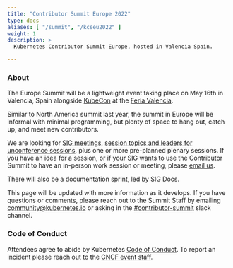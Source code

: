 ```yaml
---
title: "Contributor Summit Europe 2022"
type: docs
aliases: [ "/summit", "/kcseu2022" ]
weight: 1
description: >
  Kubernetes Contributor Summit Europe, hosted in Valencia Spain.

---
```



### About

The Europe Summit will be a lightweight event taking place on May 16th
in Valencia, Spain alongside 
<a href="https://events.linuxfoundation.org/kubecon-cloudnativecon-europe/" rel="noopener noreferrer" target="_blank">KubeCon</a>
at the
<a href="https://www.feriavalencia.com/en/" rel="noopener noreferrer" target="_blank">Feria Valencia</a>.

Similar to North America summit last year, the summit in Europe will be
informal with minimal programming, but plenty of space to hang out, catch up,
and meet new contributors.


We are looking for [SIG meetings](https://docs.google.com/spreadsheets/d/1LS1q4VJajZkNZODdMnJ4eH3XnTsE_4em6pjQgToHyfw/edit?usp=sharing), 
[session topics and leaders for unconference sessions](https://github.com/kubernetes/community/issues/6633), plus
one or more pre-planned plenary sessions.  If you have an idea for a session, or 
if your SIG wants to use the Contributor Summit to have an in-person work session
or meeting, please [email us].

There will also be a documentation sprint, led by SIG Docs.

This page will be updated with more information as it develops. If you have
questions or comments, please reach out to the Summit Staff by emailing
community@kubernetes.io or asking in the
<a href="https://kubernetes.slack.com/messages/contributor-summit" rel="noopener noreferrer" target="_blank">#contributor-summit</a>
slack channel.

[location]: /events/kcseu/location/


### Code of Conduct

Attendees agree to abide by Kubernetes [Code of Conduct]. To report an incident
please reach out to the [CNCF event staff].

[Code of Conduct]: /community/code-of-conduct
[CNCF event staff]: https://events.linuxfoundation.org/kubecon-cloudnativecon-europe/attend/code-of-conduct/#if-you-witness-unacceptable-behavior

[email us]: mailto:community@kubernetes.io
